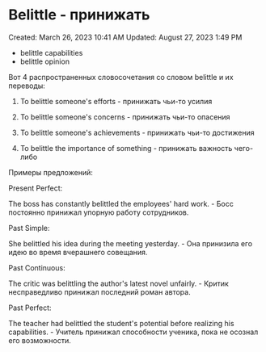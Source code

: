 # Belittle - принижать

Created: March 26, 2023 10:41 AM
Updated: August 27, 2023 1:49 PM

- belittle capabilities
- belittle opinion

Вот 4 распространенных словосочетания со словом belittle и их переводы:

1. To belittle someone's efforts - принижать чьи-то усилия

2. To belittle someone's concerns - принижать чьи-то опасения

3. To belittle someone's achievements - принижать чьи-то достижения

4. To belittle the importance of something - принижать важность чего-либо

Примеры предложений:

Present Perfect:

The boss has constantly belittled the employees' hard work. - Босс постоянно принижал упорную работу сотрудников.

Past Simple:

She belittled his idea during the meeting yesterday. - Она принизила его идею во время вчерашнего совещания.

Past Continuous:

The critic was belittling the author's latest novel unfairly. - Критик несправедливо принижал последний роман автора.

Past Perfect:

The teacher had belittled the student's potential before realizing his capabilities. - Учитель принижал способности ученика, пока не осознал его возможности.